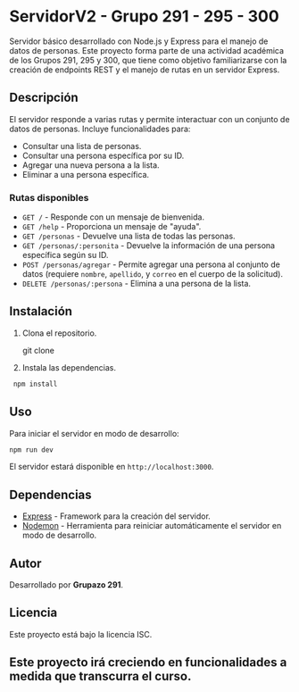 
# ServidorV2 - Grupo 291 - 295 - 300

Servidor básico desarrollado con Node.js y Express para el manejo de datos de personas. Este proyecto forma parte de una actividad académica de los Grupos 291, 295 y 300, que tiene como objetivo familiarizarse con la creación de endpoints REST y el manejo de rutas en un servidor Express.

## Descripción

El servidor responde a varias rutas y permite interactuar con un conjunto de datos de personas. Incluye funcionalidades para:
- Consultar una lista de personas.
- Consultar una persona específica por su ID.
- Agregar una nueva persona a la lista.
- Eliminar a una persona específica.

### Rutas disponibles

- `GET /` - Responde con un mensaje de bienvenida.
- `GET /help` - Proporciona un mensaje de "ayuda".
- `GET /personas` - Devuelve una lista de todas las personas.
- `GET /personas/:personita` - Devuelve la información de una persona específica según su ID.
- `POST /personas/agregar` - Permite agregar una persona al conjunto de datos (requiere `nombre`, `apellido`, y `correo` en el cuerpo de la solicitud).
- `DELETE /personas/:persona` - Elimina a una persona de la lista.

## Instalación

1. Clona el repositorio.
   
   git clone [<URL-del-repositorio>](https://github.com/ferqueve/server291.git)

2. Instala las dependencias.
  ```bash 
   npm install
   ```

## Uso

Para iniciar el servidor en modo de desarrollo:
```bash
npm run dev
```

El servidor estará disponible en `http://localhost:3000`.

## Dependencias

- [Express](https://expressjs.com/) - Framework para la creación del servidor.
- [Nodemon](https://nodemon.io/) - Herramienta para reiniciar automáticamente el servidor en modo de desarrollo.

## Autor

Desarrollado por **Grupazo 291**.

## Licencia

Este proyecto está bajo la licencia ISC.

## Este proyecto irá creciendo en funcionalidades a medida que transcurra el curso.